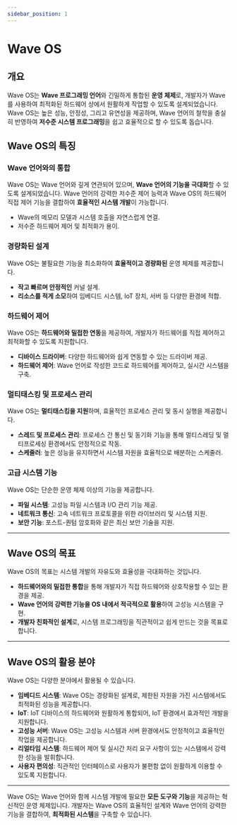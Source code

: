 ```yaml
---
sidebar_position: 1
---
```


# Wave OS

## 개요
Wave OS는 **Wave 프로그래밍 언어**와 긴밀하게 통합된 **운영 체제**로, 
개발자가 Wave를 사용하여 최적화된 하드웨어 상에서 원활하게 작업할 수 있도록 설계되었습니다.
Wave OS는 높은 성능, 안정성, 그리고 유연성을 제공하며, Wave 언어의 철학을 충실히 반영하여 **저수준 시스템 프로그래밍**을 쉽고 효율적으로 할 수 있도록 돕습니다.

## Wave OS의 특징
### Wave 언어와의 통합
Wave OS는 Wave 언어와 깊게 연관되어 있으며, **Wave 언어의 기능을 극대화**할 수 있도록 설계되었습니다. Wave 언어의 강력한 저수준 제어 능력과 Wave OS의 하드웨어 직접 제어 기능을 결합하여 **효율적인 시스템 개발**이 가능합니다.

* Wave의 메모리 모델과 시스템 호출을 자연스럽게 연결.
* 저수준 하드웨어 제어 및 최적화가 용이.

### 경량화된 설계
Wave OS는 불필요한 기능을 최소화하여 **효율적이고 경량화된** 운영 체제를 제공합니다.

* **작고 빠르며 안정적인** 커널 설계.
* **리소스를 적게 소모**하여 임베디드 시스템, IoT 장치, 서버 등 다양한 환경에 적합.

### 하드웨어 제어
Wave OS는 **하드웨어와 밀접한 연동**을 제공하여, 개발자가 하드웨어를 직접 제어하고 최적화할 수 있도록 지원합니다.

* **디바이스 드라이버**: 다양한 하드웨어와 쉽게 연동할 수 있는 드라이버 제공.
* **하드웨어 제어**: Wave 언어로 작성한 코드로 하드웨어를 제어하고, 실시간 시스템을 구축.

### 멀티태스킹 및 프로세스 관리
Wave OS는 **멀티태스킹을 지원**하며, 효율적인 프로세스 관리 및 동시 실행을 제공합니다.

* **스레드 및 프로세스 관리**: 프로세스 간 통신 및 동기화 기능을 통해 멀티스레딩 및 멀티프로세싱 환경에서도 안정적으로 작동.
* **스케줄러**: 높은 성능을 유지하면서 시스템 자원을 효율적으로 배분하는 스케줄러.

### 고급 시스템 기능
Wave OS는 단순한 운영 체제 이상의 기능을 제공합니다.

* **파일 시스템**: 고성능 파일 시스템과 I/O 관리 기능 제공.
* **네트워크 통신**: 고속 네트워크 프로토콜을 위한 라이브러리 및 시스템 지원.
* **보안 기능**: 포스트-퀀텀 암호화와 같은 최신 보안 기술을 지원.

---

## Wave OS의 목표
Wave OS의 목표는 시스템 개발의 자유도와 효율성을 극대화하는 것입니다.

* **하드웨어와의 밀접한 통합**을 통해 개발자가 직접 하드웨어와 상호작용할 수 있는 환경을 제공.
* **Wave 언어의 강력한 기능을 OS 내에서 적극적으로 활용**하여 고성능 시스템을 구현.
* **개발자 친화적인 설계**로, 시스템 프로그래밍을 직관적이고 쉽게 만드는 것을 목표로 합니다.

---

## Wave OS의 활용 분야
Wave OS는 다양한 분야에서 활용될 수 있습니다.

* **임베디드 시스템**: Wave OS는 경량화된 설계로, 제한된 자원을 가진 시스템에서도 최적화된 성능을 제공합니다.
* **IoT**: IoT 디바이스의 하드웨어와 원활하게 통합되어, IoT 환경에서 효과적인 개발을 지원합니다.
* **고성능 서버**: Wave OS는 고성능 시스템과 서버 환경에서도 안정적이고 효율적인 작업을 제공합니다.
* **리얼타임 시스템**: 하드웨어 제어 및 실시간 처리 요구 사항이 있는 시스템에서 강력한 성능을 발휘합니다.
* **사용자 편의성**: 직관적인 인터페이스로 사용자가 불편함 없이 원활하게 이용할 수 있도록 지원합니다.

---

Wave OS는 Wave 언어와 함께 시스템 개발에 필요한 **모든 도구와 기능**을 제공하는 혁신적인 운영 체제입니다. 
개발자는 Wave OS의 효율적인 설계와 Wave 언어의 강력한 기능을 결합하여, **최적화된 시스템**을 구축할 수 있습니다.
